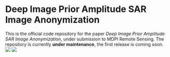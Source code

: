 # Deep Image Prior Amplitude SAR Image Anonymization
This is the official code repository for the paper *Deep Image Prior Amplitude SAR Image Anonymization*, under submission
to MDPI Remote Sensing.
The repository is currently **under maintenance**, the first release is coming soon.
![](assets/GA.png)
![](assets/DIP_iteration_progress.gif)